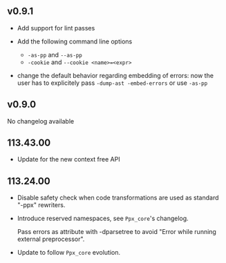 ## v0.9.1

- Add support for lint passes

- Add the following command line options
  + `-as-pp` and `--as-pp`
  + `-cookie` and `--cookie <name>=<expr>`

- change the default behavior regarding embedding of errors: now the
  user has to explicitely pass `-dump-ast -embed-errors` or use
  `-as-pp`

## v0.9.0

No changelog available

## 113.43.00

- Update for the new context free API

## 113.24.00

- Disable safety check when code transformations are used as standard
  "-ppx" rewriters.

- Introduce reserved namespaces, see `Ppx_core`'s changelog.

  Pass errors as attribute with -dparsetree to avoid
  "Error while running external preprocessor".

- Update to follow `Ppx_core` evolution.
